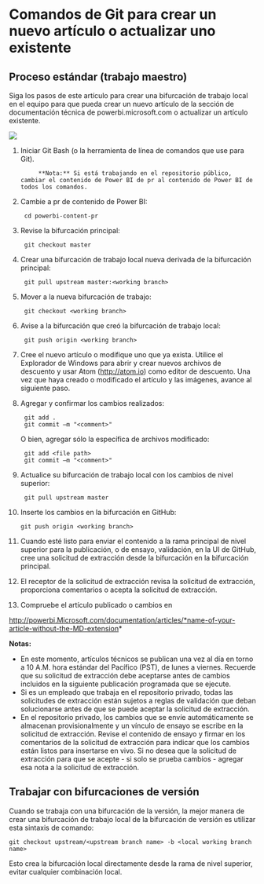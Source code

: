 <properties pageTitle="Comandos de Git para crear un nuevo artículo o actualizar uno existente" description="Pasos para trabajar con la técnica de Power BI GitHub repositorios de contenido." metaKeywords="" services="" solutions="" documentationCenter="" authors="mblythe" videoId="" scriptId="" manager="dongill" />

<tags ms.service="contributor-guide" ms.devlang="" ms.topic="article" ms.tgt_pltfrm="" ms.workload="" ms.date="09/09/2015" ms.author="mblythe" />

# Comandos de Git para crear un nuevo artículo o actualizar uno existente


## Proceso estándar (trabajo maestro)
Siga los pasos de este artículo para crear una bifurcación de trabajo local en el equipo para que pueda crear un nuevo artículo de la sección de documentación técnica de powerbi.microsoft.com o actualizar un artículo existente.

![](./media/git-commands-for-master/githubcommands1.png)

1. Iniciar Git Bash (o la herramienta de línea de comandos que use para Git).

 
            **Nota:** Si está trabajando en el repositorio público, cambiar el contenido de Power BI de pr al contenido de Power BI de todos los comandos.

2. Cambie a pr de contenido de Power BI:

        cd powerbi-content-pr
3. Revise la bifurcación principal:

        git checkout master

4. Crear una bifurcación de trabajo local nueva derivada de la bifurcación principal:

        git pull upstream master:<working branch>


5. Mover a la nueva bifurcación de trabajo:

        git checkout <working branch>

6. Avise a la bifurcación que creó la bifurcación de trabajo local:

        git push origin <working branch>

7. Cree el nuevo artículo o modifique uno que ya exista. Utilice el Explorador de Windows para abrir y crear nuevos archivos de descuento y usar Atom (http://atom.io) como editor de descuento. Una vez que haya creado o modificado el artículo y las imágenes, avance al siguiente paso.

8. Agregar y confirmar los cambios realizados:

        git add .
        git commit –m "<comment>"
        
   O bien, agregar sólo la específica de archivos modificado:

        git add <file path>
        git commit –m "<comment>"

9. Actualice su bifurcación de trabajo local con los cambios de nivel superior:

        git pull upstream master

10. Inserte los cambios en la bifurcación en GitHub:

        git push origin <working branch>

12. Cuando esté listo para enviar el contenido a la rama principal de nivel superior para la publicación, o de ensayo, validación, en la UI de GitHub, cree una solicitud de extracción desde la bifurcación en la bifurcación principal.

13. El receptor de la solicitud de extracción revisa la solicitud de extracción, proporciona comentarios o acepta la solicitud de extracción. 

14. Compruebe el artículo publicado o cambios en

 http://powerbi.Microsoft.com/documentation/articles/*name-of-your-article-without-the-MD-extension*

**Notas:**

- En este momento, artículos técnicos se publican una vez al día en torno a 10 A.M. hora estándar del Pacífico (PST), de lunes a viernes. Recuerde que su solicitud de extracción debe aceptarse antes de cambios incluidos en la siguiente publicación programada que se ejecute.
- Si es un empleado que trabaja en el repositorio privado, todas las solicitudes de extracción están sujetos a reglas de validación que deban solucionarse antes de que se puede aceptar la solicitud de extracción. 
- En el repositorio privado, los cambios que se envíe automáticamente se almacenan provisionalmente y un vínculo de ensayo se escribe en la solicitud de extracción. Revise el contenido de ensayo y firmar en los comentarios de la solicitud de extracción para indicar que los cambios están listos para insertarse en vivo. Si no desea que la solicitud de extracción para que se acepte - si solo se prueba cambios - agregar esa nota a la solicitud de extracción.

## Trabajar con bifurcaciones de versión

Cuando se trabaja con una bifurcación de la versión, la mejor manera de crear una bifurcación de trabajo local de la bifurcación de versión es utilizar esta sintaxis de comando:

    git checkout upstream/<upstream branch name> -b <local working branch name>

Esto crea la bifurcación local directamente desde la rama de nivel superior, evitar cualquier combinación local.


